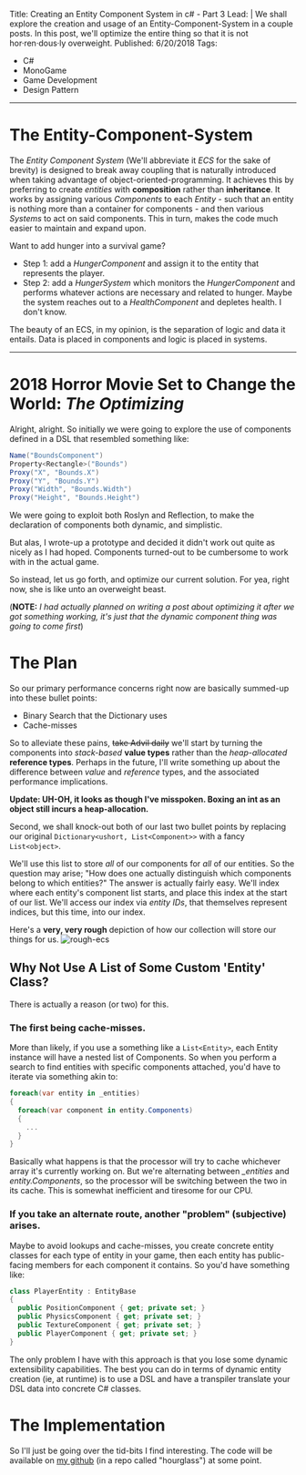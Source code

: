 Title: Creating an Entity Component System in c# - Part 3
Lead: |
    We shall explore the creation and usage of an Entity-Component-System in a couple posts.
    In this post, we'll optimize the entire thing so that it is not  hor·ren·dous·ly overweight.
Published: 6/20/2018
Tags:
 - C#
 - MonoGame
 - Game Development
 - Design Pattern
---
# The Entity-Component-System
The *Entity Component System* (We'll abbreviate it *ECS* for the sake of brevity) is designed to break away coupling that is naturally introduced when taking advantage of object-oriented-programming.
It achieves this by preferring to create *entities* with **composition** rather than **inheritance**.
It works by assigning various *Components* to each *Entity* - such that an entity is nothing more than a container for components - and then various *Systems* to act on said components. This in turn, makes the code much easier to maintain and expand upon.

Want to add hunger into a survival game?
  * Step 1: add a *HungerComponent* and assign it to the entity that represents the player.
  * Step 2: add a *HungerSystem* which monitors the *HungerComponent* and performs whatever actions are necessary and related to hunger. Maybe the system reaches out to a *HealthComponent* and depletes health. I don't know.

The beauty of an ECS, in my opinion, is the separation of logic and data it entails. Data is placed in components and logic is placed in systems.

-------------------------
# 2018 Horror Movie Set to Change the World: *The Optimizing*

Alright, alright. So initially we were going to explore the use of components defined in a DSL that resembled something like:
```cs
Name("BoundsComponent")
Property<Rectangle>("Bounds")
Proxy("X", "Bounds.X")
Proxy("Y", "Bounds.Y")
Proxy("Width", "Bounds.Width")
Proxy("Height", "Bounds.Height")
```
We were going to exploit both Roslyn and Reflection, to make the declaration of components both dynamic, and simplistic.

But alas, I wrote-up a prototype and decided it didn't work out quite as nicely as I had hoped. Components turned-out to be cumbersome to work with in the actual game.

So instead, let us  go forth, and optimize our current solution. For yea, right now, she is like unto an overweight beast.

(**NOTE:** *I had actually planned on writing a post about optimizing it after we got something working, it's just that the dynamic component thing was going to come first*)

# The Plan
So our primary performance concerns right now are basically summed-up into these  bullet points:
  * Binary Search that the Dictionary uses
  * Cache-misses

So to alleviate these pains, ~~take Advil daily~~ we'll start by turning the components into *stack-based* **value types** rather than the *heap-allocated* **reference types**. Perhaps in the future, I'll write something up about the difference between *value* and *reference* types, and the associated performance implications.

**Update: UH-OH, it looks as though I've misspoken. Boxing an int as an object still incurs a heap-allocation.** 

Second, we shall knock-out both of our last two bullet points by replacing our original `Dictionary<ushort, List<Component>>` with a fancy `List<object>`.

We'll use this list to store *all* of our components for *all* of our entities.
So the question may arise; "How does one actually distinguish which components belong to which entities?" The answer is actually fairly easy. We'll index where each entity's component list starts, and place this index at the start of our list. We'll access our index via *entity IDs*, that themselves represent indices, but this time, into our index.

Here's a **very, very rough** depiction of how our collection will store our things for us.
![rough-ecs](/assets/blog/entity-component-system-part3/roughecs.PNG)


## Why Not Use A List of Some Custom 'Entity' Class?
There is actually a reason (or two) for this.
### The first being cache-misses.
More than likely, if you use a something like a `List<Entity>`, each Entity instance will have a nested list of Components. So when you perform a search to find entities with specific components attached, you'd have to iterate via something akin to:
```cs
foreach(var entity in _entities)
{
  foreach(var component in entity.Components)
  {
    ...
  }
}
```
Basically what happens is that the processor will try to cache whichever array it's currently working on. But we're alternating between *_entities* and *entity.Components*, so the processor will be switching between the two in its cache. This is somewhat inefficient and tiresome for our CPU. 

### If you take an alternate route, another "problem" (subjective) arises.
Maybe to avoid lookups and cache-misses, you create concrete entity classes for each type of entity in your game, then each entity has public-facing members for each component it contains. So you'd have something like:
```cs
class PlayerEntity : EntityBase
{
  public PositionComponent { get; private set; }
  public PhysicsComponent { get; private set; }
  public TextureComponent { get; private set; }
  public PlayerComponent { get; private set; }
}
```
The only problem I have with this approach is that you lose some dynamic extensibility capabilities. The best you can do in terms of dynamic entity creation (ie, at runtime) is to use a DSL and have a transpiler translate your DSL data into concrete C# classes.


# The Implementation
So I'll just be going over the tid-bits I find interesting.
The code will be available on [my github](https://github.com/icecreamburglar) (in a repo called "hourglass") at some point.


